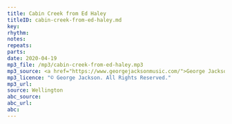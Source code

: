 ```yaml
---
title: Cabin Creek from Ed Haley
titleID: cabin-creek-from-ed-haley.md
key:
rhythm:
notes:
repeats:
parts:
date: 2020-04-19
mp3_file: /mp3/cabin-creek-from-ed-haley.mp3
mp3_source: <a href="https://www.georgejacksonmusic.com/">George Jackson</a>
mp3_licence: "© George Jackson. All Rights Reserved."
mp3_url:
source: Wellington
abc_source:
abc_url:
abc:
---
```

